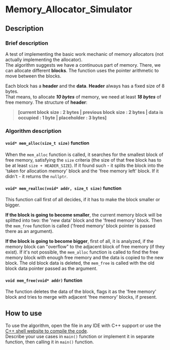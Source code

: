 # Memory_Allocator_Simulator
## Description
### Brief description
A test of implementing the basic work mechanic of memory allocators (not actually implementing the allocator).  
The algorithm suggests we have a continuous part of memory. There, we can allocate different **blocks**. The function uses the pointer arithmetic to move between the blocks.

Each block has a **header** and the **data**. **Header** always has a fixed size of 8 bytes.   
That means, to allocate ***10 bytes*** of memory, we need at least ***18 bytes*** of free memory.
The structure of **header**:   
> **[current block size : 2 bytes | previous block size : 2 bytes | data is occupied : 1 byte | placeholder : 3 bytes]**
### Algorithm description   
#### `void* mem_alloc(size_t size)` function
When the `mem_alloc` function is called,
it searches for the smallest block of free memory, satisfying the `size` criteria (the size of that free block has to be at least `size + HEADER_SIZE`).
If it found such - it splits the block into the 'taken for allocation memory' block and the 'free memory left' block.
If it didn't - it returns the `nullptr`.
#### `void* mem_realloc(void* addr, size_t size)` function
This function call first of all decides, if it has to make the block smaller or bigger.   

**If the block is going to become smaller**, the current memory block will be splitted into two: the 'new data' block and the 'freed memory' block.
Then the `mem_free` function is called ('freed memory' block pointer is passed there as an argument).    
    
**If the block is going to become bigger**, first of all, it is analyzed, if the memory block can "overflow" to the adjacent block of free memory
 (if they exist). If it's not possible, the `mem_alloc` function is called to find the free memory block with enough free memory and the data is copied
to the new block. The old block data is deleted, the `mem_free` is called with the old block data pointer passed as the argument.
#### `void mem_free(void* addr)` function
The function deletes the data of the block, flags it as the 'free memory' block and tries to merge with adjacent 'free memory' blocks, if present.
## How to use
To use the algorithm, open the file in any IDE with C++ support or use the [C++ shell website to compile the code](http://cpp.sh/).   
Describe your use cases in `main()` function or implement it in separate function, then calling it in `main()` function.
